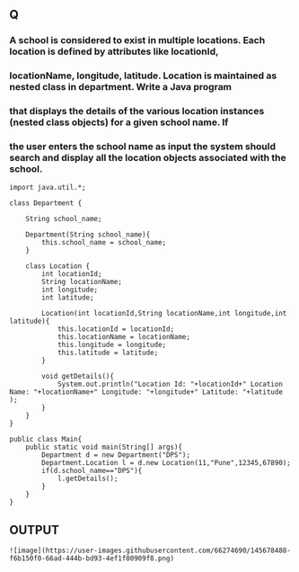 ## Q
### A school is considered to exist in multiple locations. Each location is defined by attributes like locationId,
### locationName, longitude, latitude. Location is maintained as nested class in department. Write a Java program 
### that displays the details of the various location instances (nested class objects) for a given school name. If
### the user enters the school name as input the system should search and display all the location objects associated with the school.

    import java.util.*;

    class Department {

        String school_name;

        Department(String school_name){
            this.school_name = school_name;
        }

        class Location {
            int locationId;
            String locationName;
            int longitude;
            int latitude;

            Location(int locationId,String locationName,int longitude,int latitude){
                this.locationId = locationId;
                this.locationName = locationName;
                this.longitude = longitude;
                this.latitude = latitude;
            }

            void getDetails(){
                System.out.println("Location Id: "+locationId+" Location Name: "+locationName+" Longitude: "+longitude+" Latitude: "+latitude );
            }
        }
    }

    public class Main{
        public static void main(String[] args){
            Department d = new Department("DPS");
            Department.Location l = d.new Location(11,"Pune",12345,67890);
            if(d.school_name=="DPS"){
                l.getDetails();
            }
        }
    }
    
## OUTPUT
    ![image](https://user-images.githubusercontent.com/66274690/145678488-f6b150f0-66ad-444b-bd93-4ef1f80909f8.png)
